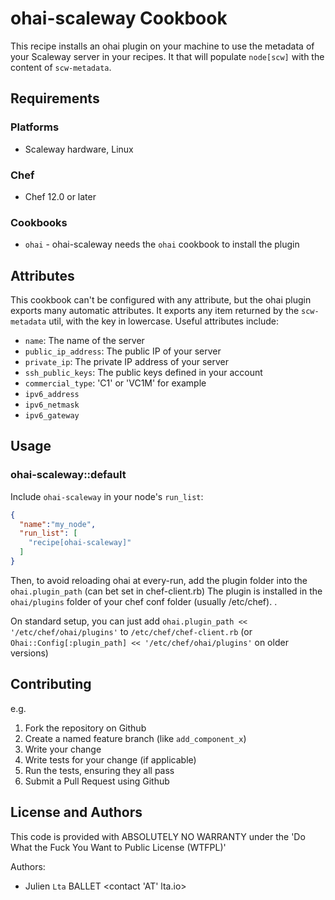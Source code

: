 # ohai-scaleway Cookbook

This recipe installs an ohai plugin on your machine to use the
metadata of your Scaleway server in your recipes.  It that will
populate `node[scw]` with the content of `scw-metadata`.

## Requirements

### Platforms

- Scaleway hardware, Linux

### Chef

- Chef 12.0 or later

### Cookbooks

- `ohai` - ohai-scaleway needs the `ohai` cookbook to install the plugin

## Attributes

This cookbook can't be configured with any attribute, but the ohai
plugin exports many automatic attributes. It exports any item returned
by the `scw-metadata` util, with the key in lowercase. Useful
attributes include:

- `name`: The name of the server
- `public_ip_address`: The public IP of your server
- `private_ip`: The private IP address of your server
- `ssh_public_keys`: The public keys defined in your account
- `commercial_type`: 'C1' or 'VC1M' for example
- `ipv6_address`
- `ipv6_netmask`
- `ipv6_gateway`

## Usage

### ohai-scaleway::default

Include `ohai-scaleway` in your node's `run_list`:

```json
{
  "name":"my_node",
  "run_list": [
    "recipe[ohai-scaleway]"
  ]
}
```

Then, to avoid reloading ohai at every-run, add the plugin folder into
the `ohai.plugin_path` (can bet set in chef-client.rb) The plugin is
installed in the `ohai/plugins` folder of your chef conf folder
(usually /etc/chef). .

On standard setup, you can just add `ohai.plugin_path << '/etc/chef/ohai/plugins'` to `/etc/chef/chef-client.rb` (or `Ohai::Config[:plugin_path] << '/etc/chef/ohai/plugins'` on older versions)


## Contributing

e.g.
1. Fork the repository on Github
2. Create a named feature branch (like `add_component_x`)
3. Write your change
4. Write tests for your change (if applicable)
5. Run the tests, ensuring they all pass
6. Submit a Pull Request using Github

## License and Authors

This code is provided with ABSOLUTELY NO WARRANTY under the 'Do What the Fuck You Want to Public License (WTFPL)'

Authors:
  - Julien `Lta` BALLET <contact 'AT' lta.io>
